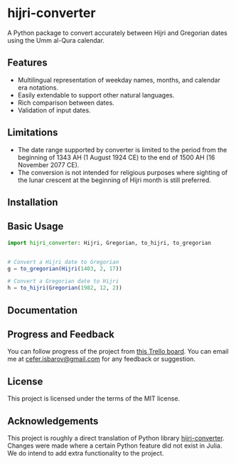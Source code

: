 # hijri-converter

<!-- start description -->

A Python package to convert accurately between Hijri and Gregorian dates
using the Umm al-Qura calendar.

<!-- end description -->

<!-- start summary -->

## Features

- Multilingual representation of weekday names, months, and calendar era notations.
- Easily extendable to support other natural languages.
- Rich comparison between dates.
- Validation of input dates.

## Limitations

- The date range supported by converter is limited to the period from the beginning
  of 1343 AH (1 August 1924 CE) to the end of 1500 AH (16 November 2077 CE).
- The conversion is not intended for religious purposes where sighting of the lunar
  crescent at the beginning of Hijri month is still preferred.

## Installation

## Basic Usage

```julia
import hijri_converter: Hijri, Gregorian, to_hijri, to_gregorian


# Convert a Hijri date to Gregorian
g = to_gregorian(Hijri(1403, 2, 17))

# Convert a Gregorian date to Hijri
h = to_hijri(Gregorian(1982, 12, 2))
```

<!-- end summary -->

## Documentation


## Progress and Feedback
You can follow progress of the project from [this Trello board](https://trello.com/b/tGMCDQjH). You can email me at cefer.isbarov@gmail.com for any feedback or suggestion.

## License

This project is licensed under the terms of the MIT license.

## Acknowledgements

This project is roughly a direct translation of Python library [hijri-converter](https://github.com/dralshehri/hijri-converter). Changes were made where a certain Python feature did not exist in Julia. We do intend to add extra functionality to the project.

